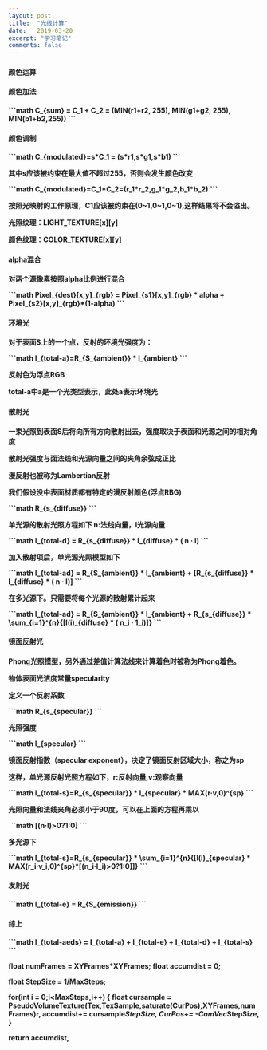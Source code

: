 ```yaml
---
layout: post
title:  "光线计算"
date:   2019-03-20
excerpt: "学习笔记"
comments: false
---
```


<h4> 颜色运算 <h4> 
<h4>颜色加法 <h4>
<p>```math
C_{sum} = C_1 + C_2 = (MIN(r1+r2, 255), MIN(g1+g2, 255), MIN(b1+b2,255))
```<p>
<h4> 颜色调制<h4>
<p>```math
C_{modulated}=s*C_1 = (s*r1,s*g1,s*b1)
```<p>
<p>其中s应该被约束在最大值不超过255，否则会发生颜色改变<p>
<p>```math
C_{modulated}=C_1*C_2=(r_1*r_2,g_1*g_2,b_1*b_2)
```<p>
<p>按照光映射的工作原理，C1应该被约束在(0~1,0~1,0~1),这样结果将不会溢出。<p>

<p>光照纹理：LIGHT_TEXTURE[x][y]<p>

<p>颜色纹理：COLOR_TEXTURE[x][y]<p>
<h4> alpha混合<h4>
<p>对两个源像素按照alpha比例进行混合<p>
<p>```math
Pixel_{dest}[x,y]_{rgb} = Pixel_{s1}[x,y]_{rgb} * alpha + Pixel_{s2}[x,y]_{rgb}*(1-alpha)
```<p>
<h4>环境光<h4>
<p>对于表面S上的一个点，反射的环境光强度为：<p>
<p>```math
I_{total-a}=R_{S_{ambient}} * I_{ambient}
```<p>
<p>反射色为浮点RGB<p>

<p>total-a中a是一个光类型表示，此处a表示环境光<p>

 <h4>散射光<h4>
<p>一束光照到表面S后将向所有方向散射出去，强度取决于表面和光源之间的相对角度<p>

<p>散射光强度与面法线和光源向量之间的夹角余弦成正比<p>

<p>漫反射也被称为Lambertian反射<p>

<p>我们假设没中表面材质都有特定的漫反射颜色(浮点RBG)<p>
<p>```math
R_{s_{diffuse}}
```<p>
<p>单光源的散射光照方程如下 n:法线向量，l光源向量<p>
<p>```math
I_{total-d} = R_{s_{diffuse}} * I_{diffuse} * ( n · l)
```<p>
<p>加入散射项后，单光源光照模型如下<p>
<p>```math
I_{total-ad} = R_{S_{ambient}} * I_{ambient} + [R_{s_{diffuse}} * I_{diffuse} * ( n · l)]
```<p>
<p>在多光源下。只需要将每个光源的散射累计起来<p>
<p>```math
I_{total-ad} = R_{S_{ambient}} * I_{ambient} + R_{s_{diffuse}} * \sum_{i=1}^{n}{[I(i)_{diffuse} * ( n_i · 1_i)]}
```<p>
<h4> 镜面反射光<h4>
<p> Phong光照模型，另外通过差值计算法线来计算着色时被称为Phong着色。<p>

<p>物体表面光洁度常量specularity<p>
<p>定义一个反射系数<p>
<p>```math
R_{s_{specular}}
```<p>
<p>光照强度<p>
<p>```math
I_{specular}
```<p>
<p>镜面反射指数（specular exponent），决定了镜面反射区域大小，称之为sp<p>

<p>这样，单光源反射光照方程如下，r:反射向量,v:观察向量<p>
<p>```math
I_{total-s}=R_{s_{specular}} * I_{specular} * MAX(r·v,0)^{sp}
```<p>
<p>光照向量和法线夹角必须小于90度，可以在上面的方程再乘以<p>
<p>```math
[(n·l)>0?1:0]
```<p>
<p>多光源下<p>
<p>```math
I_{total-s}=R_{s_{specular}} * \sum_{i=1}^{n}{[I(i)_{specular} * MAX(r_i·v_i,0)^{sp}*[(n_i·l_i)>0?1:0]]}
```<p>

<h4>发射光<h4>
<p>```math
I_{total-e} = R_{S_{emission}}
```<p>

<h4>综上<h4>
<p>```math
I_{total-aeds} = I_{total-a} + I_{total-e} + I_{total-d} + I_{total-s}
```<p>


float numFrames = XYFrames*XYFrames;
float accumdist = 0;

float StepSize = 1/MaxSteps;

for(int i = 0;i<MaxSteps,i++)
{
    float cursample = PseudoVolumeTexture(Tex,TexSample,saturate(CurPos),XYFrames,numFrames)r,
    accumdist+= cursample*StepSize,
    CurPos+= -CamVec*StepSize,
}

return accumdist,